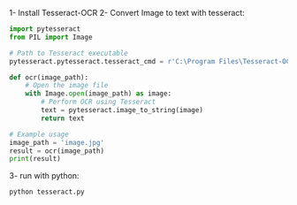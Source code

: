 1-  Install Tesseract-OCR
2- Convert Image to text with tesseract:
```python
import pytesseract
from PIL import Image

# Path to Tesseract executable
pytesseract.pytesseract.tesseract_cmd = r'C:\Program Files\Tesseract-OCR\tesseract.exe'

def ocr(image_path):
    # Open the image file
    with Image.open(image_path) as image:
        # Perform OCR using Tesseract
        text = pytesseract.image_to_string(image)
        return text

# Example usage
image_path = 'image.jpg'
result = ocr(image_path)
print(result)
```

3- run with python:
```shell
python tesseract.py
```